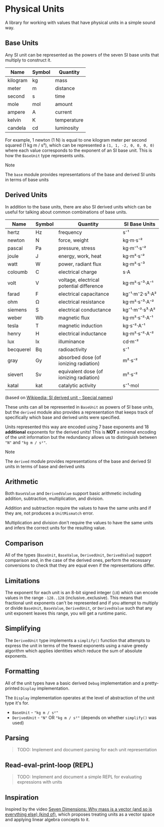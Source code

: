 # Physical Units

A library for working with values that have physical units in a simple sound way.

## Base Units

Any SI unit can be represented as the powers of the seven SI base units that multiply to construct it.

| Name | Symbol | Quantity |
|------|--------|----------|
| kilogram | kg | mass |
| meter | m | distance |
| second | s | time |
| mole | mol | amount |
| ampere | A | current |
| kelvin | K | temperature |
| candela | cd | luminosity |

For example, 1 newton (1 N) is equal to one kilogram meter per second squared (1 kg m / s²),
which can be represented a `(1, 1, -2, 0, 0, 0, 0)` where each value corresponds to the exponent
of an SI base unit. This is how the `BaseUnit` type represents units.

> [!NOTE]
> The `base` module provides representations of the base and derived SI units in terms of base units

## Derived Units

In addition to the base units, there are also SI derived units
which can be useful for talking about common combinations of base units.

| Name | Symbol | Quantity | SI Base Units |
|------|--------|----------|---------------|
| hertz | Hz | frequency | s⁻¹ |
| newton | N | force, weight | kg⋅m⋅s⁻² |
| pascal | Pa | pressure, stress | kg⋅m⁻¹⋅s⁻² |
| joule | J | energy, work, heat | kg⋅m²⋅s⁻² |
| watt | W | power, radiant flux | kg⋅m²⋅s⁻³ |
| coloumb | C | electrical charge | s⋅A |
| volt | V | voltage, electrical potential difference | kg⋅m²⋅s⁻³⋅A⁻¹ |
| farad | F | electrical capacitance | kg⁻¹⋅m⁻2⋅s³⋅A² |
| ohm | Ω | electrical resistance | kg⋅m²⋅s⁻³⋅A⁻² |
| siemens | S | electrical conductance | kg⁻¹⋅m⁻²⋅s³⋅A² |
| weber | Wb | magnetic flux | kg⋅m²⋅s⁻²⋅A⁻¹ |
| tesla | T | magnetic induction | kg⋅s⁻²⋅A⁻¹ | 
| henry | H | electrical inductance | kg⋅m²⋅s⁻²⋅A⁻² |
| lux | lx | illuminance | cd⋅m⁻² |
| becquerel | Bq | radioactivity | s⁻¹ |
| gray | Gy | absorbed dose (of ionizing radiation) | m²⋅s⁻² |
| sievert | Sv | equivalent dose (of ionizing radiation) | m²⋅s⁻² |
| katal | kat | catalytic activity | s⁻¹⋅mol | 

(based on [Wikipedia: SI derived unit - Special names](https://en.wikipedia.org/wiki/SI_derived_unit#Special_names))

These units can all be represented in `BaseUnit` as powers of SI base units,
but the `derived` module also provides a representation that keeps track
of specifically which base and derived units were specified.

Units represented this way are encoded using 7 base exponents
and 18 **additional** exponents for the derived units!
This is **NOT** a minimal encoding of the unit information but
the redundancy allows us to distinguish between `"N"` and `"kg m / s²"`.

> [!NOTE]
> The `derived` module provides representations of the base and derived SI units in terms of base and derived units

## Arithmetic

Both `BaseValue` and `DerivedValue` support basic arithmetic including addition, subtraction, multiplication, and division.

Addition and subtraction require the values to have the same units and if they are, not produces a `UnitMismatch` error.

Multiplication and division don't require the values to have the same units and infers the correct units for the resulting value.

## Comparison

All of the types (`BaseUnit`, `BaseValue`, `DerivedUnit`, `DerivedValue`) support comparison
and, in the case of the derived ones, perform the necessary conversions to check that they are equal
even if the representations differ.

## Limitations

The exponent for each unit is an 8-bit signed integer (`i8`) which can
encode values in the range `-128..128` (inclusive..exclusive).
This means that fractional unit exponents can't be represented and
if you attempt to multiply or divide `BaseUnit`, `BaseValue`, `DerivedUnit`, or `DerivedValue`
such that any unit exponent leaves this range, you will get a runtime panic.

## Simplifying

The `DerivedUnit` type implements a `simplify()` function that attempts to express
the unit in terms of the fewest exponents using a naive greedy algorithm
which applies identities which reduce the sum of absolute exponents.

## Formatting

All of the unit types have a basic derived `Debug` implementation
and a pretty-printed `Display` implementation.

The `Display` implementation operates at the level of abstraction of the unit type it's for.
* `BaseUnit` - `"kg m / s²"`
* `DerivedUnit` - `"N"` OR `"kg m / s²"` (depends on whether `simplify()` was used)

## Parsing

> TODO: Implement and document parsing for each unit representation

## Read-eval-print-loop (REPL)

> TODO: Implement and document a simple REPL for evaluating expressions with units

## Inspiration

Inspired by the video [Seven Dimensions: Why mass is a vector (and so is everything else) (kind of)](https://www.youtube.com/watch?v=bI-FS7aZJpY), which proposes treating units as a vector space and applying linear algebra concepts to it.
